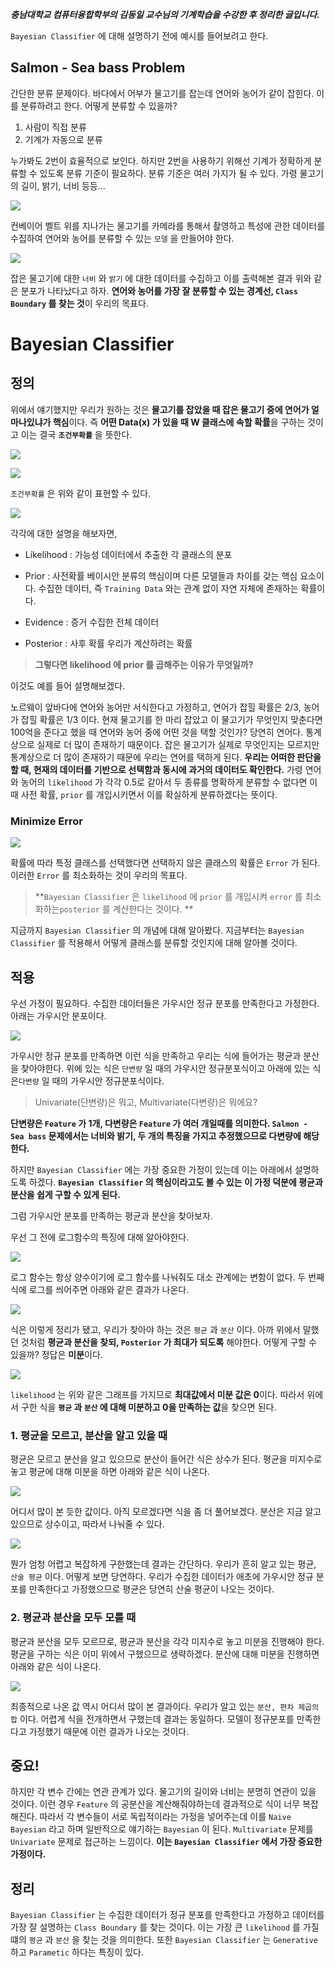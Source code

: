 **_충남대학교 컴퓨터융합학부의 김동일 교수님의 기계학습을 수강한 후 정리한 글입니다._**

`Bayesian Classifier` 에 대해 설명하기 전에 예시를 들어보려고 한다.

## Salmon - Sea bass Problem
간단한 분류 문제이다. 바다에서 어부가 물고기를 잡는데 연어와 농어가 같이 잡힌다. 이를 분류하려고 한다. 어떻게 분류할 수 있을까?

1. 사람이 직접 분류
2. 기계가 자동으로 분류

누가봐도 2번이 효율적으로 보인다. 하지만 2번을 사용하기 위해선 기계가 정확하게 분류할 수 있도록 분류 기준이 필요하다. 분류 기준은 여러 가지가 될 수 있다. 가령 물고기의 길이, 밝기, 너비 등등... 

![](https://images.velog.io/images/k906506/post/14bece3a-3f80-4928-af34-c02eda6a905c/%EC%8A%A4%ED%81%AC%EB%A6%B0%EC%83%B7%202021-12-05%20%EC%98%A4%ED%9B%84%207.38.26.png)

컨베이어 벨트 위를 지나가는 물고기를 카메라를 통해서 촬영하고 특성에 관한 데이터를 수집하여 연어와 농어를 분류할 수 있는 `모델` 을 만들어야 한다.

![](https://images.velog.io/images/k906506/post/d93e74a4-0227-4cba-b39e-5a6fe18d112e/%EC%8A%A4%ED%81%AC%EB%A6%B0%EC%83%B7%202021-12-05%20%EC%98%A4%ED%9B%84%207.32.08.png)

잡은 물고기에 대한 `너비` 와 `밝기` 에 대한 데이터를 수집하고 이를 출력해본 결과 위와 같은 분포가 나타났다고 하자. **연어와 농어를 가장 잘 분류할 수 있는 경계선, `Class Boundary` 를 찾는 것**이 우리의 목표다.

# Bayesian Classifier

## 정의

위에서 얘기했지만 우리가 원하는 것은 **물고기를 잡았을 때 잡은 물고기 중에 연어가 얼마나있냐가 핵심**이다. 즉 **어떤 Data(x) 가 있을 때 W 클래스에 속할 확률**을 구하는 것이고 이는 결국 **`조건부확률`** 을 뜻한다.

![](https://images.velog.io/images/k906506/post/c0e572a5-bfb9-4446-99e8-b95fd51836af/%EC%8A%A4%ED%81%AC%EB%A6%B0%EC%83%B7%202021-12-05%20%EC%98%A4%ED%9B%84%207.37.14.png)

![](https://images.velog.io/images/k906506/post/31bcabc9-1af4-40b0-b34e-49b3d1156c6d/%EC%8A%A4%ED%81%AC%EB%A6%B0%EC%83%B7%202021-12-05%20%EC%98%A4%ED%9B%84%207.58.36.png)

`조건부확률` 은 위와 같이 표현할 수 있다. 

![](https://images.velog.io/images/k906506/post/d970ebd6-da83-4311-a604-87acac1a2bbc/%EC%8A%A4%ED%81%AC%EB%A6%B0%EC%83%B7%202021-12-05%20%EC%98%A4%ED%9B%84%208.01.08.png)

각각에 대한 설명을 해보자면,

- Likelihood : 가능성
데이터에서 추출한 각 클래스의 분포

- Prior : 사전확률
베이시안 분류의 핵심이며 다른 모델들과 차이를 갖는 핵심 요소이다. 수집한 데이터, 즉 `Training Data` 와는 관계 없이 자연 자체에 존재하는 확률이다.

- Evidence : 증거
수집한 전체 데이터

- Posterior : 사후 확률
우리가 계산하려는 확률

> **그렇다면 likelihood 에 prior 를 곱해주는 이유가 무엇일까?**

이것도 예를 들어 설명해보겠다.

노르웨이 앞바다에 연어와 농어만 서식한다고 가정하고, 연어가 잡힐 확률은 2/3, 농어가 잡힐 확률은 1/3 이다. 현재 물고기를 한 마리 잡았고 이 물고기가 무엇인지 맞춘다면 100억을 준다고 했을 때 연어와 농어 중에 어떤 것을 택할 것인가? 당연히 연어다. 통계상으로 실제로 더 많이 존재하기 때문이다. 잡은 물고기가 실제로 무엇인지는 모르지만 통계상으로 더 많이 존재하기 때문에 우리는 연어를 택하게 된다. **우리는 어떠한 판단을 할 때, 현재의 데이터를 기반으로 선택함과 동시에 과거의 데이터도 확인한다.** 가령 연어와 농어의 `likelihood` 가 각각 0.5로 같아서 두 종류를 명확하게 분류할 수 없다면 이 때 사전 확률, `prior` 를 개입시키면서 이를 확실하게 분류하겠다는 뜻이다. 


### Minimize Error

![](https://images.velog.io/images/k906506/post/ee9cbbc2-0c4e-4ace-bd7f-6d82ed603797/%EC%8A%A4%ED%81%AC%EB%A6%B0%EC%83%B7%202021-12-05%20%EC%98%A4%ED%9B%84%208.15.32.png)

확률에 따라 특정 클래스를 선택했다면 선택하지 않은 클래스의 확률은 `Error` 가 된다. 이러한 `Error` 를 최소화하는 것이 우리의 목표다.

> **`Bayesian Classifier` 은 `likelihood` 에 `prior` 를 개입시켜 `error` 를 최소화하는`posterior` 를 계산한다는 것이다. **


지금까지 `Bayesian Classifier` 의 개념에 대해 알아봤다. 지금부터는 `Bayesian Classifier` 를 적용해서 어떻게 클래스를 분류할 것인지에 대해 알아볼 것이다.

## 적용

우선 가정이 필요하다. 수집한 데이터들은 가우시안 정규 분포를 만족한다고 가정한다. 아래는 가우시안 분포이다.

![](https://images.velog.io/images/k906506/post/bd3fdeae-57fa-44ff-b064-3b9d7a5e7045/%EC%8A%A4%ED%81%AC%EB%A6%B0%EC%83%B7%202021-12-05%20%EC%98%A4%ED%9B%84%208.21.00.png)

가우시안 정규 분포를 만족하면 이런 식을 만족하고 우리는 식에 들어가는 평균과 분산을 찾아야한다. 위에 있는 식은 `단변량` 일 때의 가우시안 정규분포식이고 아래에 있는 식은`다변량` 일 때의 가우시안 정규분포식이다. 

> Univariate(단변량)은 뭐고, Multivariate(다변량)은 뭐에요?

**단변량은 `Feature` 가 1개, 다변량은 `Feature` 가 여러 개일때를 의미한다. `Salmon - Sea bass` 문제에서는 너비와 밝기, 두 개의 특징을 가지고 추정했으므로 다변량에 해당한다.**

하지만 `Bayesian Classifier` 에는 가장 중요한 가정이 있는데 이는 아래에서 설명하도록 하겠다. **`Bayesian Classifier` 의 핵심이라고도 볼 수 있는 이 가정 덕분에 평균과 분산을 쉽게 구할 수 있게 된다.**


그럼 가우시안 분포를 만족하는 평균과 분산을 찾아보자.

우선 그 전에 로그함수의 특징에 대해 알아야한다.

![](https://images.velog.io/images/k906506/post/3cf5b064-da72-4854-ace9-2112be867970/%EC%8A%A4%ED%81%AC%EB%A6%B0%EC%83%B7%202021-12-05%20%EC%98%A4%ED%9B%84%208.23.13.png)

로그 함수는 항상 양수이기에 로그 함수를 나눠줘도 대소 관계에는 변함이 없다. 두 번째 식에 로그를 씌어주면 아래와 같은 결과가 나온다.

![](https://images.velog.io/images/k906506/post/7aadb4da-ce18-4311-9cc9-706b0e60251c/%EC%8A%A4%ED%81%AC%EB%A6%B0%EC%83%B7%202021-12-05%20%EC%98%A4%ED%9B%84%208.37.27.png)

식은 이렇게 정리가 됐고, 우리가 찾아야 하는 것은 `평균` 과 `분산` 이다. 아까 위에서 말했던 것처럼 **평균과 분산을 찾되, `Posterior` 가 최대가 되도록** 해야한다. 어떻게 구할 수 있을까? 정답은 **미분**이다. 

![](https://images.velog.io/images/k906506/post/62098a05-5d00-435f-8f40-eddba38f5a75/%EC%8A%A4%ED%81%AC%EB%A6%B0%EC%83%B7%202021-12-05%20%EC%98%A4%ED%9B%84%208.45.40.png)


`likelihood` 는 위와 같은 그래프를 가지므로 **최대값에서 미분 값은 0**이다. 따라서 위에서 구한 식을 **`평균` 과 `분산` 에 대해 미분하고 0을 만족하는 값**을 찾으면 된다. 

### 1. 평균을 모르고, 분산을 알고 있을 때

평균은 모르고 분산을 알고 있으므로 분산이 들어간 식은 상수가 된다. 평균을 미지수로 놓고 평균에 대해 미분을 하면 아래와 같은 식이 나온다.

![](https://images.velog.io/images/k906506/post/f520370a-cb7b-48a3-91d2-3ee8992709e0/%EC%8A%A4%ED%81%AC%EB%A6%B0%EC%83%B7%202021-12-05%20%EC%98%A4%ED%9B%84%209.10.47.png)

어디서 많이 본 듯한 값이다. 아직 모르겠다면 식을 좀 더 풀어보겠다. 분산은 지금 알고있으므로 상수이고, 따라서 나눠줄 수 있다.

![](https://images.velog.io/images/k906506/post/882d1359-be63-4b4e-923c-8d68af695fac/%EC%8A%A4%ED%81%AC%EB%A6%B0%EC%83%B7%202021-12-05%20%EC%98%A4%ED%9B%84%2010.11.49.png)

뭔가 엄청 어렵고 복잡하게 구한했는데 결과는 간단하다. 우리가 흔히 알고 있는 평균, `산술 평균` 이다. 어떻게 보면 당연하다. 우리가 수집한 데이터가 애초에 가우시안 정규 분포를 만족한다고 가정했으므로 평균은 당연히 산술 평균이 나오는 것이다.

### 2. 평균과 분산을 모두 모를 때

평균과 분산을 모두 모르므로, 평균과 분산을 각각 미지수로 놓고 미분을 진행해야 한다. 평균을 구하는 식은 이미 위에서 구했으므로 생략하겠다. 분산에 대해 미분을 진행하면 아래와 같은 식이 나온다.

![](https://images.velog.io/images/k906506/post/6392b15e-fd74-4a68-8da3-5c0201cb8fed/%EC%8A%A4%ED%81%AC%EB%A6%B0%EC%83%B7%202021-12-05%20%EC%98%A4%ED%9B%84%209.29.38.png)

최종적으로 나온 값 역시 어디서 많이 본 결과이다. 우리가 알고 있는 `분산, 편차 제곱의 합` 이다. 어렵게 식을 전개하면서 구했는데 결과는 동일하다. 모델이 정규분포를 만족한다고 가정했기 때문에 이런 결과가 나오는 것이다.

## 중요!

하지만 각 변수 간에는 연관 관계가 있다. 물고기의 길이와 너비는 분명히 연관이 있을 것이다. 이런 경우 `Feature` 의 공분산을 계산해줘야하는데 결과적으로 식이 너무 복잡해진다. 따라서 각 변수들이 서로 독립적이라는 가정을 넣어주는데 이를 `Naive Bayesian` 라고 하며 일반적으로 얘기하는 `Bayesian` 이 된다. `Multivariate` 문제를 `Univariate` 문제로 접근하는 느낌이다. **이는 `Bayesian Classifier` 에서 가장 중요한 가정이다.**

## 정리

`Bayesian Classifier` 는 수집한 데이터가 정규 분포를 만족한다고 가정하고 데이터를 가장 잘 설명하는 `Class Boundary` 를 찾는 것이다. 이는 가장 큰 `likelihood` 를 가질 떄의 `평균` 과 `분산` 을 찾는 것을 의미한다. 또한 `Bayesian Classifier` 는 `Generative` 하고 `Parametic` 하다는 특징이 있다.

